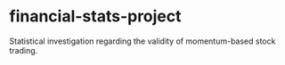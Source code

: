 # financial-stats-project
Statistical investigation regarding the validity of momentum-based stock trading.
